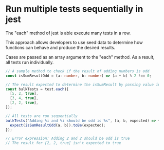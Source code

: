 # Run multiple tests sequentially in jest

The "each" method of jest is able execute many tests in a row.

This approach allows developers to use seed data to determine how functions can behave and produce the desired results.

Cases are passed as an array argument to the "each" method. As a result, all tests run individually.


```ts
// A sample method to check if the result of adding numbers is odd
const isSumResultOdd = (a: number, b: number) => (a + b) % 2 !== 0;

// The result expected to determine the isSumResult by passing value in the bulk tests
const bulkTests = test.each([
  [5, 2, true],
  [3, 4, true],
  [2, 2, true],
]);

// All tests are run sequentially
bulkTests("Adding %i and %i should be odd is %s", (a, b, expected) => {
  expect(isSumResultOdd(a, b)).toBe(expected);
});

// Error expression: Adding 2 and 2 should be odd is true
// The result for [2, 2, true] isn't expected to true

```
